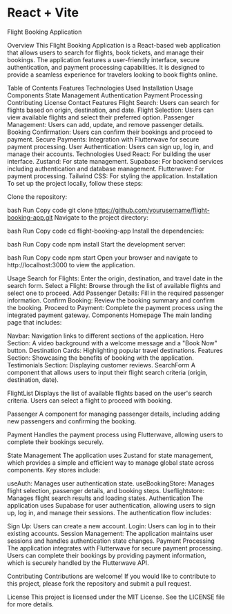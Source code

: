# React + Vite

Flight Booking Application

Overview
This Flight Booking Application is a React-based web application that allows users to search for flights, book tickets, and manage their bookings. The application features a user-friendly interface, secure authentication, and payment processing capabilities. It is designed to provide a seamless experience for travelers looking to book flights online.

Table of Contents
Features
Technologies Used
Installation
Usage
Components
State Management
Authentication
Payment Processing
Contributing
License
Contact
Features
Flight Search: Users can search for flights based on origin, destination, and date.
Flight Selection: Users can view available flights and select their preferred option.
Passenger Management: Users can add, update, and remove passenger details.
Booking Confirmation: Users can confirm their bookings and proceed to payment.
Secure Payments: Integration with Flutterwave for secure payment processing.
User Authentication: Users can sign up, log in, and manage their accounts.
Technologies Used
React: For building the user interface.
Zustand: For state management.
Supabase: For backend services including authentication and database management.
Flutterwave: For payment processing.
Tailwind CSS: For styling the application.
Installation
To set up the project locally, follow these steps:

Clone the repository:

bash
Run
Copy code
git clone https://github.com/yourusername/flight-booking-app.git
Navigate to the project directory:

bash
Run
Copy code
cd flight-booking-app
Install the dependencies:

bash
Run
Copy code
npm install
Start the development server:

bash
Run
Copy code
npm start
Open your browser and navigate to http://localhost:3000 to view the application.

Usage
Search for Flights: Enter the origin, destination, and travel date in the search form.
Select a Flight: Browse through the list of available flights and select one to proceed.
Add Passenger Details: Fill in the required passenger information.
Confirm Booking: Review the booking summary and confirm the booking.
Proceed to Payment: Complete the payment process using the integrated payment gateway.
Components
Homepage
The main landing page that includes:

Navbar: Navigation links to different sections of the application.
Hero Section: A video background with a welcome message and a "Book Now" button.
Destination Cards: Highlighting popular travel destinations.
Features Section: Showcasing the benefits of booking with the application.
Testimonials Section: Displaying customer reviews.
SearchForm
A component that allows users to input their flight search criteria (origin, destination, date).

FlightList
Displays the list of available flights based on the user's search criteria. Users can select a flight to proceed with booking.

Passenger
A component for managing passenger details, including adding new passengers and confirming the booking.

Payment
Handles the payment process using Flutterwave, allowing users to complete their bookings securely.

State Management
The application uses Zustand for state management, which provides a simple and efficient way to manage global state across components. Key stores include:

useAuth: Manages user authentication state.
useBookingStore: Manages flight selection, passenger details, and booking steps.
Useflightstore: Manages flight search results and loading states.
Authentication
The application uses Supabase for user authentication, allowing users to sign up, log in, and manage their sessions. The authentication flow includes:

Sign Up: Users can create a new account.
Login: Users can log in to their existing accounts.
Session Management: The application maintains user sessions and handles authentication state changes.
Payment Processing
The application integrates with Flutterwave for secure payment processing. Users can complete their bookings by providing payment information, which is securely handled by the Flutterwave API.

Contributing
Contributions are welcome! If you would like to contribute to this project, please fork the repository and submit a pull request.

License
This project is licensed under the MIT License. See the LICENSE file for more details.


